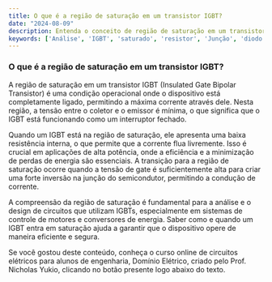 ```yaml
---
title: O que é a região de saturação em um transistor IGBT?
date: "2024-08-09"
description: Entenda o conceito de região de saturação em um transistor IGBT e sua importância em circuitos elétricos.
keywords: ['Análise', 'IGBT', 'saturado', 'resistor', 'Junção', 'diodo', 'Semicondutor']
---
```


### O que é a região de saturação em um transistor IGBT?

A região de saturação em um transistor IGBT (Insulated Gate Bipolar Transistor) é uma condição operacional onde o dispositivo está completamente ligado, permitindo a máxima corrente através dele. Nesta região, a tensão entre o coletor e o emissor é mínima, o que significa que o IGBT está funcionando como um interruptor fechado. 

Quando um IGBT está na região de saturação, ele apresenta uma baixa resistência interna, o que permite que a corrente flua livremente. Isso é crucial em aplicações de alta potência, onde a eficiência e a minimização de perdas de energia são essenciais. A transição para a região de saturação ocorre quando a tensão de gate é suficientemente alta para criar uma forte inversão na junção do semicondutor, permitindo a condução de corrente.

A compreensão da região de saturação é fundamental para a análise e o design de circuitos que utilizam IGBTs, especialmente em sistemas de controle de motores e conversores de energia. Saber como e quando um IGBT entra em saturação ajuda a garantir que o dispositivo opere de maneira eficiente e segura.

Se você gostou deste conteúdo, conheça o curso online de circuitos elétricos para alunos de engenharia, Domínio Elétrico, criado pelo Prof. Nicholas Yukio, clicando no botão presente logo abaixo do texto.